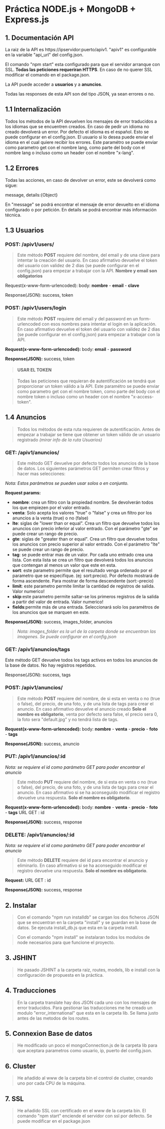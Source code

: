 # Práctica NODE.js + MongoDB + Express.js

## 1. Documentación API


La raiz de la API es https://ipservidor:puerto/apiv1. "apiv1" es configurable en la variable "api_url" del config.json.

El comando "npm start" esta configurado para que el servidor arranque con SSL. **Todas las peticiones requeriran HTTPS**. En caso de no querer SSL modificar el comando en el package.json. 

La API puede acceder a **usuarios** y a **anuncios**.

Todas las responses de esta API son del tipo JSON, ya sean errores o no.

## 1.1 Internalización

Todos los métodos de la API devuelven los mensajes de error traducidos a los idiomas que se encuentren creados. En caso de pedir un idioma no creado devolverá un error. Por defecto el idioma es el español. Esto se puede configurar en el config.json.
El usuario si lo desea puede enviar el idioma en el cual quiere recibir los errores. Este paramétro se puede enviar como parametro get con el nombre lang, como parte del body con el nombre lang o incluso como un header con el nombre "x-lang".

## 1.2 Errores

Todas las acciones, en caso de devolver un error, este se devolverá como sigue:

message, details:{Object}

En "message" se podrá encontrar el mensaje de error devuelto en el idioma configurado o por petición. En details se podrá encontrar más información técnica.

## 1.3 Usuarios

### **POST: /apiv1/users/** 

>Este método **POST** requiere del nombre, del email y de una clave para intentar la creación del usuario. En caso afirmativo devuelve el token del usuario con validez de 2 dias (se puede configurar en el config.json) para empezar a trabajar con la API. **Nombre y email son obligatorios**
	
Request(x-www-form-urlencoded): body: **nombre** - **email** - **clave**

Response(JSON): success, token

### **POST: /apiv1/users/login** 

>Este método **POST** requiere del email y del password en un form-urlencoded con esos nombres para intentar el login en la aplicación. En caso afirmativo devuelve el token del usuario con validez de 2 dias (se puede configurar en el config.json) para empezar a trabajar con la API.
	
**Request(x-www-form-urlencoded):** body: **email** - **password**

**Response(JSON):** success, token

>#### USAR EL TOKEN

>Todas las peticiones que requieran de autentificación se tendrá que proporcionar un token válido a la API. 
Este paramétro se puede enviar como parametro get con el nombre token, como parte del body con el nombre token o incluso como un header con el nombre "x-access-token".

## 1.4 Anuncios

>Todos los métodos de esta ruta requieren de autentificación. Antes de empezar a trabajar se tiene que obtener un token válido de un usuario registrado *(mirar info de la ruta Usuarios)*

### **GET: /apiv1/anuncios/** 

>Este método GET devuelve por defecto todos los anuncios de la base de datos. Los siguientes parámetros GET permiten crear filtros y hacer mas selecciones:

*Nota: Estos parámetros se pueden usar solos o en conjunto.*

**Request params:**

* **nombre**: crea un filtro con la propiedad nombre. Se devolverán todos los que empiezen por el valor entrado.
* **venta**: Solo acepta los valores "true" o "false" y crea un filtro por los anuncios a la venta (true) o no (false)
* **lte**: siglas de "lower than or equal". Crea un filtro que devuelve todos los anuncios con precio inferior al valor entrado. Con el parámetro "gte" se puede crear un rango de precio.
* **gte**: siglas de "greater than or equal". Crea un filtro que devuelve todos los anuncios con precio superior al valor entrado. Con el parámetro "lte" se puede crear un rango de precio.
* **tag**: se puede entrar mas de un valor. Por cada uno entrado crea una lista. Con esta lista se crea un filtro que devolverá todos los anuncios que contengan al menos un valor que este en esta.
* **sort**: este parametro permite que el resultado venga ordenado por el parametro que se especifique. (ej: sort:precio). Por defecto mostrará de forma ascendente. Para mostrar de forma descendente (sort:-precio)
* **limit**: este parametro permite limitar la cantidad de registros de salida. Valor numerico!
* **skip**:este parametro permite saltar-se los primeros registros de la salida a partir del valor de entrada. Valor numerico!
* **fields**:permite más de una entrada. Seleccionará solo los paramétros de los anuncios que se marquen en este.

**Response(JSON):** success, images_folder, anuncios

>*Nota: images_folder es la url de la carpeta donde se encuentran las imagenes. Se puede configurar en el config.json*

### **GET: /apiv1/anuncios/tags** 

Este método GET devuelve todos los tags activos en todos los anuncios de la base de datos. No hay registros repetidos.

Response(JSON): success, tags

### **POST: /apiv1/anuncios/** 

>Este método **POST** requiere del nombre, de si esta en venta o no (true o false), del precio, de una foto, y de una lista de tags para crear el anuncio. En caso afirmativo devuelve el anuncio creado
**Solo el nombre es obligatorio**, venta por defecto sera false, el precio sera 0, la foto sera "default.jpg" y no tendrá lista de tags.
	
**Request(x-www-form-urlencoded):** body: **nombre** - **venta** - **precio** - **foto** - **tags**

**Response(JSON):** success, anuncio

### **PUT: /apiv1/anuncios/:id** 

*Nota: se requiere el id como parámetro GET para poder encontrar el anuncio*

>Este método **PUT** requiere del nombre, de si esta en venta o no (true o false), del precio, de una foto, y de una lista de tags para crear el anuncio. En caso afirmativo si se ha aconseguido modificar el registro devuelve una respuesta.
**Solo el nombre es obligatorio**.
	
**Request(x-www-form-urlencoded):** body: **nombre** - **venta** - **precio** - **foto** - **tags**
URL GET : id

**Response(JSON):** success, response

### **DELETE: /apiv1/anuncios/:id** 

*Nota: se requiere el id como parámetro GET para poder encontrar el anuncio*

>Este método **DELETE** requiere del id para encontrar el anuncio y eliminarlo. En caso afirmativo si se ha aconseguido modificar el registro devuelve una respuesta.
**Solo el nombre es obligatorio**.
	
**Request:** URL GET : id

**Response(JSON):** success, response


## 2. Instalar

>Con el comando "npm run installdb" se cargan los dos ficheros JSON que se encuentran en la carpeta "install" y se guardan en la base de datos. Se ejecuta install_db.js que esta en la carpeta install. 

>Con el comando "npm install" se instalaran todos los modulos de node necesarios para que funcione el proyecto.

## 3. JSHINT

>He pasado JSHINT a la carpeta raiz, routes, models, lib e install con la configuración de propuesta en la práctica.

## 4. Traducciones

> En la carpeta translate hay dos JSON cada uno con los mensajes de error traducidos. Para gestionar las traducciones me he creado un modulo "error_international" que esta en la carpeta lib. Se llama justo antes de las metodos de los routes.

## 5. Connexion Base de datos

> He modificado un poco el mongoConnection.js de la carpeta lib para que aceptara parametros como usuario, ip, puerto del config.json.

## 6. Cluster
 
> He añadido al www de la carpeta bin el control de cluster, creando uno por cada CPU de la máquina.

## 7. SSL

> He añadido SSL con certificado en el www de la carpeta bin. El comando "npm start" enciende el servidor con ssl por defecto. Se puede modificar en el package.json




